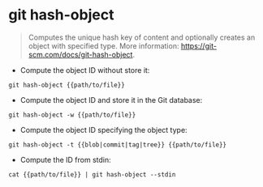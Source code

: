 # git hash-object

> Computes the unique hash key of content and optionally creates an object with specified type.
> More information: <https://git-scm.com/docs/git-hash-object>.

- Compute the object ID without store it:

`git hash-object {{path/to/file}}`

- Compute the object ID and store it in the Git database:

`git hash-object -w {{path/to/file}}`

- Compute the object ID specifying the object type:

`git hash-object -t {{blob|commit|tag|tree}} {{path/to/file}}`

- Compute the ID from stdin:

`cat {{path/to/file}} | git hash-object --stdin`
